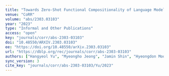 ```yaml
---
title: "Towards Zero-Shot Functional Compositionality of Language Models."
venue: "CoRR"
volume: "abs/2303.03103"
year: "2023"
type: "Informal and Other Publications"
access: "open"
key: "journals/corr/abs-2303-03103"
doi: "10.48550/ARXIV.2303.03103"
ee: "https://doi.org/10.48550/arXiv.2303.03103"
url: "https://dblp.org/rec/journals/corr/abs-2303-03103"
authors: ["Hangyeol Yu", "Myeongho Jeong", "Jamin Shin", "Hyeongdon Moon", "Juneyoung Park", "Seungtaek Choi"]
sync_version: 3
cite_key: "journals/corr/abs-2303-03103/Yu/2023"
---
```

